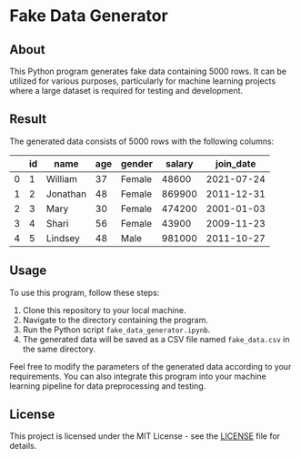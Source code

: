 # Fake Data Generator

## About

This Python program generates fake data containing 5000 rows. It can be utilized for various purposes, particularly for machine learning projects where a large dataset is required for testing and development.

## Result 

The generated data consists of 5000 rows with the following columns:

|    | id | name       | age | gender | salary | join_date |
|----|----|------------|-----|--------|--------|-----------|
| 0  | 1  | William    | 37  | Female | 48600  | 2021-07-24|
| 1  | 2  | Jonathan   | 48  | Female | 869900 | 2011-12-31|
| 2  | 3  | Mary       | 30  | Female | 474200 | 2001-01-03|
| 3  | 4  | Shari      | 56  | Female | 43900  | 2009-11-23|
| 4  | 5  | Lindsey    | 48  | Male   | 981000 | 2011-10-27|

## Usage

To use this program, follow these steps:

1. Clone this repository to your local machine.
2. Navigate to the directory containing the program.
3. Run the Python script `fake_data_generator.ipynb`.
4. The generated data will be saved as a CSV file named `fake_data.csv` in the same directory.

Feel free to modify the parameters of the generated data according to your requirements. You can also integrate this program into your machine learning pipeline for data preprocessing and testing.

## License

This project is licensed under the MIT License - see the [LICENSE](LICENSE) file for details. 
